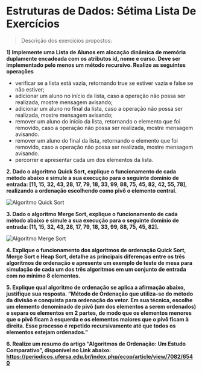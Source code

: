 # Estruturas de Dados: Sétima Lista De Exercícios 
> Descrição dos exercícios propostos:

**1) Implemente uma Lista de Alunos em alocação dinâmica de memória duplamente encadeada com os atributos id, nome e curso. Deve ser implementado pelo menos um método recursivo. Realize as seguintes operações**
- verificar se a lista está vazia, retornando true se estiver vazia e false se não estiver;
- adicionar um aluno no início da lista, caso a operação não possa ser realizada, mostre mensagem avisando;
- adicionar um aluno no final da lista, caso a operação não possa ser realizada, mostre mensagem avisando;
- remover um aluno do início da lista, retornando o elemento que foi removido, caso a operação não possa ser realizada, mostre mensagem avisando.
- remover um aluno do final da lista, retornando o elemento que foi removido, caso a operação não possa ser realizada, mostre mensagem avisando.
- percorrer e apresentar cada um dos elementos da lista.

**2. Dado o algoritmo Quick Sort, explique o funcionamento de cada método abaixo e simule a sua execução para o seguinte domínio de entrada: [11, 15, 32, 43, 28, 17, 79, 18, 33, 99, 88, 75, 45, 82, 42, 55, 78], realizando a ordenação escolhendo como pivô o elemento central.**

![Algoritmo Quick Sort](https://i.imgur.com/DwPtI92.png)

**3. Dado o algoritmo Merge Sort, explique o funcionamento de cada método abaixo e simule a sua execução para o seguinte domínio de entrada: [11, 15, 32, 43, 28, 17, 79, 18, 33, 99, 88, 75, 45, 82].**

![Algoritmo Merge Sort](https://i.imgur.com/7Vz3LBI.png)

**4. Explique o funcionamento dos algoritmos de ordenação Quick Sort, Merge Sort e Heap Sort, detalhe as principais diferenças entre os três algoritmos de ordenação e apresente um exemplo de teste de mesa para simulação de cada um dos três algoritmos em um conjunto de entrada com no mínimo 8 elementos.**

**5. Explique qual algoritmo de ordenação se aplica a afirmação abaixo, justifique sua resposta.
“Método de Ordenação que utiliza-se do método da divisão e conquista para ordenação do vetor. Em sua técnica, escolhe um elemento denominado de pivô (um dos elementos a serem ordenados) e separa os elementos em 2 partes, de modo que os elementos menores que o pivô ficam à esquerda e os elementos maiores que o pivô ficam à direita. Esse processo é repetido recursivamente até que todos os elementos estejam ordenados."**

**6. Realize um resumo do artigo “Algoritmos de Ordenação: Um Estudo Comparativo”, disponível no Link abaixo: https://periodicos.ufersa.edu.br/index.php/ecop/article/view/7082/6540**